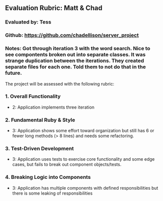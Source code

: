 ## Evaluation Rubric: Matt & Chad

### Evaluated by: Tess

### Github: https://github.com/chadellison/server_project

### Notes: Got through iteration 3 with the word search. Nice to see compontents broken out into separate classes. It was strange duplication between the iterations. They created separate files for each one. Told them to not do that in the future. 

The project will be assessed with the following rubric:

### 1. Overall Functionality

* 2: Application implements three iteration

### 2. Fundamental Ruby & Style

* 3:  Application shows some effort toward organization but still has 6 or fewer long methods (> 8 lines) and needs some refactoring.

### 3. Test-Driven Development

* 3: Application uses tests to exercise core functionality and some edge cases, but fails to break out component objects/tests.

### 4. Breaking Logic into Components

* 3: Application has multiple components with defined responsibilities but there is some leaking of responsibilities